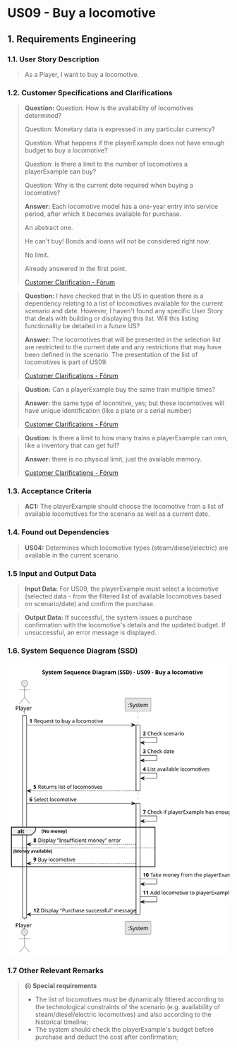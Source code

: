 # US09 - Buy a locomotive

## 1. Requirements Engineering

### 1.1. User Story Description

>As a Player, I want to buy a locomotive.

### 1.2. Customer Specifications and Clarifications 

>**Question:** Question: How is the availability of locomotives determined?
> 
>Question: Monetary data is expressed in any particular currency?
> 
>Question: What happens if the playerExample does not have enough budget to buy a locomotive?
> 
>Question: Is there a limit to the number of locomotives a playerExample can buy?
> 
>Question: Why is the current date required when buying a locomotive?
>
>**Answer:** Each locomotive model has a one-year entry into service period, after which it becomes available for purchase.
>
>An abstract one.
>
>He can't buy! Bonds and loans will not be considered right now.
>
>No limit.
>
>Already answered in the first point.
> 
>[Customer Clarification - Fórum](https://moodle.isep.ipp.pt/mod/forum/discuss.php?d=35218) 

>**Question:** I have checked that in the US in question there is a dependency relating to a list of locomotives available for the current scenario and date. However, I haven't found any specific User Story that deals with building or displaying this list. Will this listing functionality be detailed in a future US?
>
>**Answer:** The locomotives that will be presented in the selection list are restricted to the current date and any restrictions that may have been defined in the scenario.
The presentation of the list of locomotives is part of US09.
> 
> [Customer Clarifications - Fórum](https://moodle.isep.ipp.pt/mod/forum/discuss.php?d=35173)


>**Qustion:** Can a playerExample buy the same train multiple times?
> 
>**Answer:** the same type of locomitve, yes; but these locomotives will have unique identification (like a plate or a serial number)
> 
> [Customer Clarifications - Fórum](https://moodle.isep.ipp.pt/mod/forum/discuss.php?d=35148)

>**Qustion:** Is there a limit to how many trains a playerExample can own, like a inventory that can get full?
> 
>**Answer:** there is no physical limit, just the available memory.
> 
> [Customer Clarifications - Fórum](https://moodle.isep.ipp.pt/mod/forum/discuss.php?d=35146)

### 1.3. Acceptance Criteria

>**AC1:** The playerExample should choose the locomotive from a list of available locomotives for the scenario as well as a current date.

### 1.4. Found out Dependencies

>**US04:** Determines which locomotive types (steam/diesel/electric) are available in the current scenario.

### 1.5 Input and Output Data

>**Input Data:**
>For US09, the playerExample must select a locomotive (selected data - from the filtered list of available locomotives based on scenario/date) and confirm the purchase.


>**Output Data:**
>If successful, the system issues a purchase confirmation with the locomotive's details and the updated budget. If unsuccessful, an error message is displayed.

### 1.6. System Sequence Diagram (SSD)

![US09-SSD](svg/US09-requirements.svg)

### 1.7 Other Relevant Remarks

>**(i) Special requirements**
>* The list of locomotives must be dynamically filtered according to the technological constraints of the scenario (e.g. availability of steam/diesel/electric locomotives) and also according to the historical timeline;
>* The system should check the playerExample's budget before purchase and deduct the cost after confirmation;

